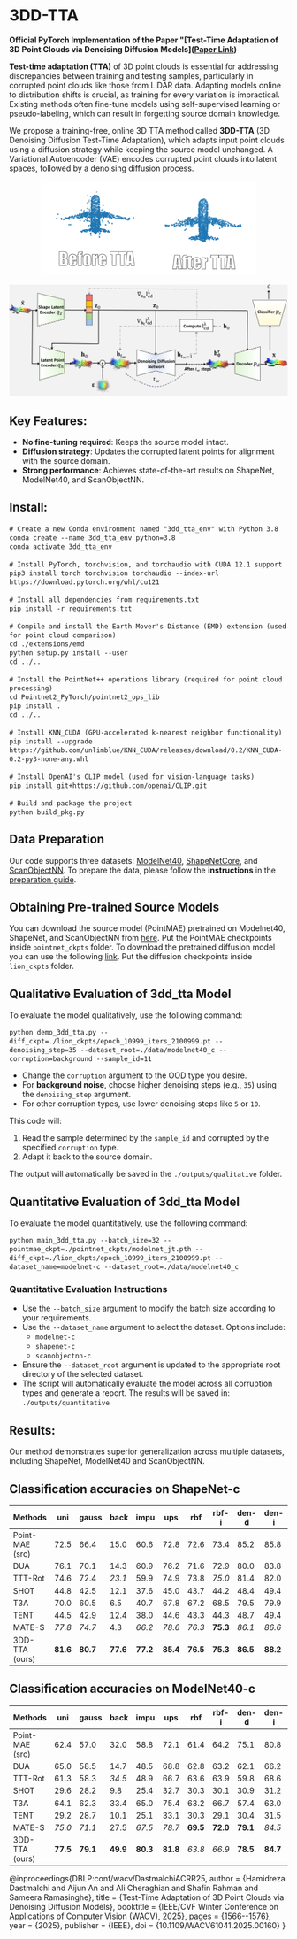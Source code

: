 # 3DD-TTA
**Official PyTorch Implementation of the Paper "[Test-Time Adaptation of 3D Point Clouds via Denoising Diffusion Models]([Paper Link](https://openaccess.thecvf.com/content/WACV2025/html/Dastmalchi_Test-Time_Adaptation_of_3D_Point_Clouds_via_Denoising_Diffusion_Models_WACV_2025_paper.html))**

**Test-time adaptation (TTA)** of 3D point clouds is essential for addressing discrepancies between training and testing samples, particularly in corrupted point clouds like those from LiDAR data. Adapting models online to distribution shifts is crucial, as training for every variation is impractical. Existing methods often fine-tune models using self-supervised learning or pseudo-labeling, which can result in forgetting source domain knowledge.

We propose a training-free, online 3D TTA method called **3DD-TTA** (3D Denoising Diffusion Test-Time Adaptation), which adapts input point clouds using a diffusion strategy while keeping the source model unchanged. A Variational Autoencoder (VAE) encodes corrupted point clouds into latent spaces, followed by a denoising diffusion process. 

<p align="center">
  <img src="images/before-after.gif" alt="TTA of Pointcloud perturbed by Impulse Noise using 3DD-TTA">
</p>

![3DD-TTA Process](images/blockdiagram-v12-1.jpg)




## Key Features:
- **No fine-tuning required**: Keeps the source model intact.
- **Diffusion strategy**: Updates the corrupted latent points for alignment with the source domain.
- **Strong performance**: Achieves state-of-the-art results on ShapeNet, ModelNet40, and ScanObjectNN.


## Install:
```
# Create a new Conda environment named "3dd_tta_env" with Python 3.8
conda create --name 3dd_tta_env python=3.8
conda activate 3dd_tta_env

# Install PyTorch, torchvision, and torchaudio with CUDA 12.1 support
pip3 install torch torchvision torchaudio --index-url https://download.pytorch.org/whl/cu121

# Install all dependencies from requirements.txt
pip install -r requirements.txt

# Compile and install the Earth Mover's Distance (EMD) extension (used for point cloud comparison)
cd ./extensions/emd
python setup.py install --user
cd ../..

# Install the PointNet++ operations library (required for point cloud processing)
cd Pointnet2_PyTorch/pointnet2_ops_lib
pip install .
cd ../..

# Install KNN_CUDA (GPU-accelerated k-nearest neighbor functionality)
pip install --upgrade https://github.com/unlimblue/KNN_CUDA/releases/download/0.2/KNN_CUDA-0.2-py3-none-any.whl

# Install OpenAI's CLIP model (used for vision-language tasks)
pip install git+https://github.com/openai/CLIP.git 

# Build and package the project
python build_pkg.py
```

## Data Preparation

Our code supports three datasets: [ModelNet40](https://arxiv.org/abs/1406.5670), [ShapeNetCore](https://arxiv.org/abs/1512.03012), and [ScanObjectNN](https://arxiv.org/abs/1908.04616).
To prepare the data, please follow the **instructions** in the [preparation guide](./data/readme.md).

## Obtaining Pre-trained Source Models
You can download the source model (PointMAE) pretrained on Modelnet40, ShapeNet, and ScanObjectNN from [here](https://drive.google.com/drive/folders/1MTH8WpOqfAIiZ0DZV9p-tSKiDgQ_Id5A?usp=sharing). Put the PointMAE checkpoints inside `pointnet_ckpts` folder. To download the pretrained diffusion model you can use the following [link](https://huggingface.co/xiaohui2022/lion_ckpt/blob/main/unconditional/all55/checkpoints/epoch_10999_iters_2100999.pt). Put the diffusion checkpoints inside `lion_ckpts` folder.


## Qualitative Evaluation of 3dd_tta Model
To evaluate the model qualitatively, use the following command:
```
python demo_3dd_tta.py --diff_ckpt=./lion_ckpts/epoch_10999_iters_2100999.pt --denoising_step=35 --dataset_root=./data/modelnet40_c --corruption=background --sample_id=11
```

- Change the `corruption` argument to the OOD type you desire.
- For **background noise**, choose higher denoising steps (e.g., `35`) using the `denoising_step` argument.
- For other corruption types, use lower denoising steps like `5` or `10`.

This code will:
1. Read the sample determined by the `sample_id` and corrupted by the specified `corruption` type.
2. Adapt it back to the source domain.

The output will automatically be saved in the `./outputs/qualitative` folder.


## Quantitative Evaluation of 3dd_tta Model
To evaluate the model quantitatively, use the following command:
```
python main_3dd_tta.py --batch_size=32 --pointmae_ckpt=./pointnet_ckpts/modelnet_jt.pth --diff_ckpt=./lion_ckpts/epoch_10999_iters_2100999.pt --dataset_name=modelnet-c --dataset_root=./data/modelnet40_c
```
### Quantitative Evaluation Instructions

- Use the `--batch_size` argument to modify the batch size according to your requirements.
- Use the `--dataset_name` argument to select the dataset. Options include:
  - `modelnet-c`
  - `shapenet-c`
  - `scanobjectnn-c`
- Ensure the `--dataset_root` argument is updated to the appropriate root directory of the selected dataset.
- The script will automatically evaluate the model across all corruption types and generate a report. The results will be saved in: `./outputs/quantitative`

## Results:
Our method demonstrates superior generalization across multiple datasets, including ShapeNet, ModelNet40 and ScanObjectNN.

## Classification accuracies on ShapeNet-c


| Methods                  | uni  | gauss | back  | impu  | ups   | rbf   | rbf-i | den-d | den-i | shear | rot   | cut   | dist  | occ   | lidar | Mean  |
|--------------------------|------|-------|-------|-------|-------|-------|-------|-------|-------|-------|-------|-------|-------|-------|-------|-------|
| Point-MAE (src)          | 72.5 | 66.4  | 15.0  | 60.6  | 72.8  | 72.6  | 73.4  | 85.2  | 85.8  | 74.1  | 42.8  | _84.3_ | 71.7  | 8.4   | 4.3   | 59.3  |
| DUA                      | 76.1 | 70.1  | 14.3  | 60.9  | 76.2  | 71.6  | 72.9  | 80.0  | 83.8  | _77.1_ | **57.5** | 75.0  | 72.1  | 11.9  | 12.1  | 60.8  |
| TTT-Rot                  | 74.6 | 72.4  | _23.1_ | 59.9  | 74.9  | 73.8  | _75.0_ | 81.4  | 82.0  | 69.2  | 49.1  | 79.9  | 72.7  | _14.0_ | 12.0  | 60.9  |
| SHOT                     | 44.8 | 42.5  | 12.1  | 37.6  | 45.0  | 43.7  | 44.2  | 48.4  | 49.4  | 45.0  | 32.6  | 46.3  | 39.1  | 6.2   | 5.9   | 36.2  |
| T3A                      | 70.0 | 60.5  | 6.5   | 40.7  | 67.8  | 67.2  | 68.5  | 79.5  | 79.9  | 72.7  | 42.9  | 79.1  | 66.8  | 7.7   | 5.6   | 54.4  |
| TENT                     | 44.5 | 42.9  | 12.4  | 38.0  | 44.6  | 43.3  | 44.3  | 48.7  | 49.4  | 45.7  | 34.8  | 48.6  | 43.0  | 10.0  | 10.9  | 37.4  |
| MATE-S                   | _77.8_ | _74.7_ | 4.3   | _66.2_ | _78.6_ | _76.3_ | **75.3** | _86.1_ | _86.6_ | **79.2** | _56.1_ | _84.1_ | _76.1_ | 12.3  | _13.1_ | _63.1_ |
| 3DD-TTA (ours)           | **81.6** | **80.7** | **77.6** | **77.2** | **85.4** | **76.5** | **75.3** | **86.5** | **88.2** | 76.3  | 50.4  | **85.4** | **76.5** | **14.9** | **14.2** | **69.8** |


## Classification accuracies on ModelNet40-c


| Methods                | uni   | gauss | back  | impu  | ups   | rbf   | rbf-i | den-d | den-i | shear | rot   | cut   | dist  | occ   | lidar | Mean  |
|------------------------|-------|-------|-------|-------|-------|-------|-------|-------|-------|-------|-------|-------|-------|-------|-------|-------|
| Point-MAE (src)        | 62.4  | 57.0  | 32.0  | 58.8  | 72.1  | 61.4  | 64.2  | 75.1  | 80.8  | 67.6  | 31.3  | 70.4  | 64.8  | 36.2  | 29.1  | 57.6  |
| DUA                    | 65.0  | 58.5  | 14.7  | 48.5  | 68.8  | 62.8  | 63.2  | 62.1  | 66.2  | 68.8  | **46.2** | 53.8  | 64.7  | **41.2** | _36.5_ | 54.7  |
| TTT-Rot                | 61.3  | 58.3  | _34.5_ | 48.9  | 66.7  | 63.6  | 63.9  | 59.8  | 68.6  | 55.2  | 27.3  | 54.6  | 64.0  | 40.0  | 29.1  | 53.0  |
| SHOT                   | 29.6  | 28.2  | 9.8   | 25.4  | 32.7  | 30.3  | 30.1  | 30.9  | 31.2  | 32.1  | 22.8  | 27.3  | 29.4  | 20.8  | 18.6  | 26.6  |
| T3A                    | 64.1  | 62.3  | 33.4  | 65.0  | 75.4  | 63.2  | 66.7  | 57.4  | 63.0  | **72.7** | 32.8  | 54.4  | _67.7_ | 39.1  | 18.3  | 55.7  |
| TENT                   | 29.2  | 28.7  | 10.1  | 25.1  | 33.1  | 30.3  | 29.1  | 30.4  | 31.5  | 31.8  | 22.7  | 27.0  | 28.6  | 20.7  | 19.0  | 26.5  |
| MATE-S                 | _75.0_ | _71.1_ | 27.5  | _67.5_ | _78.7_ | **69.5** | **72.0** | **79.1** | _84.5_ | **75.4** | _44.4_ | _73.6_ | **72.9** | 39.7  | 34.2  | _64.3_ |
| 3DD-TTA (ours)         | **77.5** | **79.1** | **49.9** | **80.3** | **81.8** | _63.8_ | _66.9_ | **78.5** | **84.7** | 63.7  | 33.4  | **74.7** | 65.2  | _39.9_ | **42.2** | **66.1** |


@inproceedings{DBLP:conf/wacv/DastmalchiACRR25,
  author       = {Hamidreza Dastmalchi and Aijun An and Ali Cheraghian and Shafin Rahman and Sameera Ramasinghe},
  title        = {Test-Time Adaptation of 3D Point Clouds via Denoising Diffusion Models},
  booktitle    = {IEEE/CVF Winter Conference on Applications of Computer Vision (WACV), 2025},
  pages        = {1566--1576},
  year         = {2025},
  publisher    = {IEEE},
  doi          = {10.1109/WACV61041.2025.00160}
}
